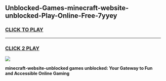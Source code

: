 
## Unblocked-Games-minecraft-website-unblocked-Play-Online-Free-7yyey
<h3>
<a href="https://premium76.site?title=minecraft-website-unblocked&ref=26A">CLICK TO PLAY</a></h3>
<hr>

<h3>
<a href="https://premium76.site?title=minecraft-website-unblocked&ref=26A">CLICK 2 PLAY</a>
  
</h3>

<a href="https://premium76.site?title=minecraft-website-unblocked&ref=26A"><img src="https://clearcache.store/games.png"></a>


**minecraft-website-unblocked games unblocked: Your Gateway to Fun and Accessible Online Gaming**

